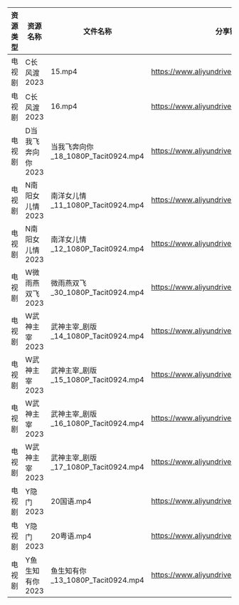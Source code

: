 | 资源类型 | 资源名称        | 文件名称                           | 分享链接                                      | 更新时间       |
| ---- | ----------- | ------------------------------ | ----------------------------------------- | ---------- |
| 电视剧  | C长风渡2023    | 15.mp4                         | https://www.aliyundrive.com/s/bgfs3rS69iP | 2023-06-24 |
| 电视剧  | C长风渡2023    | 16.mp4                         | https://www.aliyundrive.com/s/bgfs3rS69iP | 2023-06-24 |
| 电视剧  | D当我飞奔向你2023 | 当我飞奔向你_18_1080P_Tacit0924.mp4  | https://www.aliyundrive.com/s/YhMD33vkgca | 2023-06-24 |
| 电视剧  | N南阳女儿情2023  | 南洋女儿情_11_1080P_Tacit0924.mp4   | https://www.aliyundrive.com/s/XAjYPaTqKTn | 2023-06-24 |
| 电视剧  | N南阳女儿情2023  | 南洋女儿情_12_1080P_Tacit0924.mp4   | https://www.aliyundrive.com/s/XAjYPaTqKTn | 2023-06-24 |
| 电视剧  | W微雨燕双飞2023  | 微雨燕双飞_30_1080P_Tacit0924.mp4   | https://www.aliyundrive.com/s/Uvq8Q8wJXgg | 2023-06-24 |
| 电视剧  | W武神主宰2023   | 武神主宰_剧版_14_1080P_Tacit0924.mp4 | https://www.aliyundrive.com/s/ob4cvT33feM | 2023-06-24 |
| 电视剧  | W武神主宰2023   | 武神主宰_剧版_15_1080P_Tacit0924.mp4 | https://www.aliyundrive.com/s/ob4cvT33feM | 2023-06-24 |
| 电视剧  | W武神主宰2023   | 武神主宰_剧版_16_1080P_Tacit0924.mp4 | https://www.aliyundrive.com/s/ob4cvT33feM | 2023-06-24 |
| 电视剧  | W武神主宰2023   | 武神主宰_剧版_17_1080P_Tacit0924.mp4 | https://www.aliyundrive.com/s/ob4cvT33feM | 2023-06-24 |
| 电视剧  | Y隐门2023     | 20国语.mp4                       | https://www.aliyundrive.com/s/3hQ1KUe4HeE | 2023-06-24 |
| 电视剧  | Y隐门2023     | 20粤语.mp4                       | https://www.aliyundrive.com/s/3hQ1KUe4HeE | 2023-06-24 |
| 电视剧  | Y鱼生知有你2023  | 鱼生知有你_13_1080P_Tacit0924.mp4   | https://www.aliyundrive.com/s/PtcvTV9b9k4 | 2023-06-24 |
